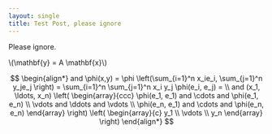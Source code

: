 ```yaml
---
layout: single
title: Test Post, please ignore
---
```


Please ignore.

\\(\mathbf{y} = A \mathbf{x}\\)

$$
\begin{align*}
  and \phi(x,y) = \phi \left(\sum_{i=1}^n x_ie_i, \sum_{j=1}^n y_je_j \right)
  = \sum_{i=1}^n \sum_{j=1}^n x_i y_j \phi(e_i, e_j) = \\
  and (x_1, \ldots, x_n) \left( \begin{array}{ccc}
      \phi(e_1, e_1) and \cdots and \phi(e_1, e_n) \\
      \vdots and \ddots and \vdots \\
      \phi(e_n, e_1) and \cdots and \phi(e_n, e_n)
    \end{array} \right)
  \left( \begin{array}{c}
      y_1 \\
      \vdots \\
      y_n
    \end{array} \right)
\end{align*}
$$
